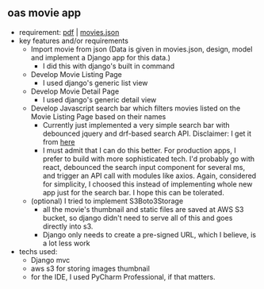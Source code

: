 ## oas movie app

- requirement: [pdf](Coding%20Task%20(2).pdf) | [movies.json](movies.json)
- key features and/or requirements
    - Import movie from json (Data is given in movies.json, design, model and implement a Django app for this data.)
        - I did this with django's built in command
    - Develop Movie Listing Page
        - I used django's generic list view
    - Develop Movie Detail Page
        - I used django's generic detail view
    - Develop Javascript search bar which filters movies listed on the Movie Listing Page based on their names
        - Currently just implemented a very simple search bar with debounced jquery and drf-based search API. Disclaimer: I get it from [here](https://openfolder.sh/django-tutorial-as-you-type-search-with-ajax)
        - I must admit that I can do this better. For production apps, I prefer to build with more sophisticated tech. I'd probably go with react, debounced the search input component for several ms, and trigger an API call with modules like axios. 
        Again, considered for simplicity, I choosed this instead of implementing whole new app just for the search bar. I hope this can be tolerated.
    -  (optional) I tried to implement S3Boto3Storage
        - all the movie's thumbnail and static files are saved at AWS S3 bucket, so django didn't need to serve all of this and goes directly into s3.
        - Django only needs to create a pre-signed URL, which I believe, is a lot less work
- techs used:
    - Django mvc
    - aws s3 for storing images thumbnail
    - for the IDE, I used PyCharm Professional, if that matters.
